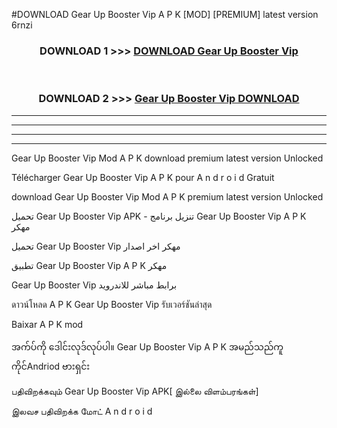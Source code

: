 #DOWNLOAD Gear Up Booster Vip  A P K [MOD] [PREMIUM] latest version 6rnzi



<div align="center">

<h3>DOWNLOAD 1 >>> <a href="https://teeasianyam.web.app?sq=Gear Up Booster Vip ">DOWNLOAD Gear Up Booster Vip  </a></h3><br>

<h3>DOWNLOAD 2 >>> <a href="https://teeasianyam.web.app?sq=Gear Up Booster Vip  ">Gear Up Booster Vip   DOWNLOAD </a></h3>

</div>


----------------------------------------------------------

----------------------------------------------------------

----------------------------------------------------------

----------------------------------------------------------


Gear Up Booster Vip   Mod A P K download premium latest version Unlocked

Télécharger Gear Up Booster Vip   A P K pour A n d r o i d Gratuit

download Gear Up Booster Vip   Mod A P K premium latest version Unlocked

تحميل Gear Up Booster Vip   APK - تنزيل برنامج Gear Up Booster Vip   A P K مهكر

تحميل Gear Up Booster Vip   مهكر اخر اصدار

تطبيق Gear Up Booster Vip   A P K مهكر

Gear Up Booster Vip   برابط مباشر للاندرويد

ดาวน์โหลด A P K Gear Up Booster Vip   รับเวอร์ชันล่าสุด

Baixar A P K mod

အက်ပ်ကို ဒေါင်းလုဒ်လုပ်ပါ။ Gear Up Booster Vip   A P K အမည်သည်ကူကိုင်Andriod ဗားရှင်း

பதிவிறக்கவும் Gear Up Booster Vip   APK[ இல்லை விளம்பரங்கள்] 
 
இலவச பதிவிறக்க மோட் A n d r o i d



